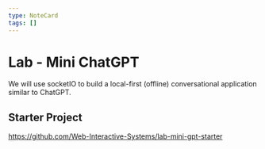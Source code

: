 ```yaml
---
type: NoteCard
tags: []
---
```


# Lab - Mini ChatGPT

We will use socketIO to build a local-first (offline) conversational application similar to ChatGPT.

## Starter Project

<https://github.com/Web-Interactive-Systems/lab-mini-gpt-starter>

